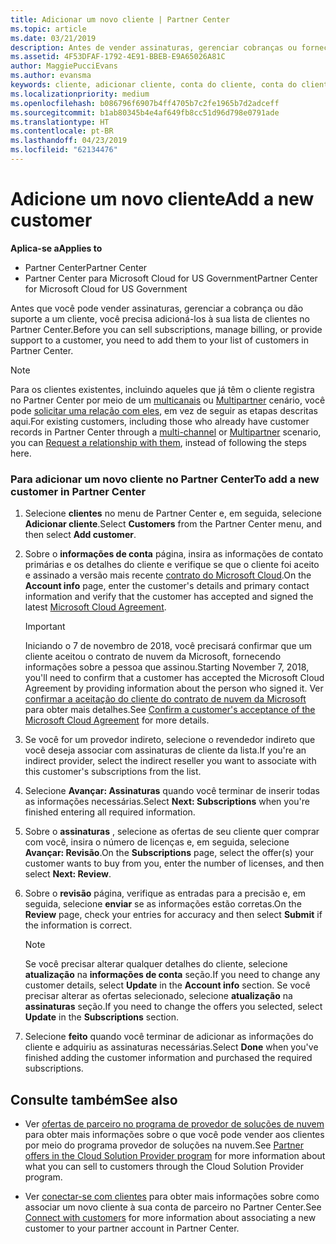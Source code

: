 ```yaml
---
title: Adicionar um novo cliente | Partner Center
ms.topic: article
ms.date: 03/21/2019
description: Antes de vender assinaturas, gerenciar cobranças ou fornecer suporte, você precisa criar um registro de seu cliente no Partner Center.
ms.assetid: 4F53DFAF-1792-4E91-BBEB-E9A65026A81C
author: MaggiePucciEvans
ms.author: evansma
keywords: cliente, adicionar cliente, conta do cliente, conta do cliente no Partner Center, clientes, adicionar clientes, criar conta do cliente
ms.localizationpriority: medium
ms.openlocfilehash: b086796f6907b4ff4705b7c2fe1965b7d2adceff
ms.sourcegitcommit: b1ab80345b4e4af649fb8cc51d96d798e0791ade
ms.translationtype: HT
ms.contentlocale: pt-BR
ms.lasthandoff: 04/23/2019
ms.locfileid: "62134476"
---
```

# <a name="add-a-new-customer"></a><span data-ttu-id="0c9f7-104">Adicione um novo cliente</span><span class="sxs-lookup"><span data-stu-id="0c9f7-104">Add a new customer</span></span>

<span data-ttu-id="0c9f7-105">**Aplica-se a**</span><span class="sxs-lookup"><span data-stu-id="0c9f7-105">**Applies to**</span></span>

-  <span data-ttu-id="0c9f7-106">Partner Center</span><span class="sxs-lookup"><span data-stu-id="0c9f7-106">Partner Center</span></span>
-  <span data-ttu-id="0c9f7-107">Partner Center para Microsoft Cloud for US Government</span><span class="sxs-lookup"><span data-stu-id="0c9f7-107">Partner Center for Microsoft Cloud for US Government</span></span>

<span data-ttu-id="0c9f7-108">Antes que você pode vender assinaturas, gerenciar a cobrança ou dão suporte a um cliente, você precisa adicioná-los à sua lista de clientes no Partner Center.</span><span class="sxs-lookup"><span data-stu-id="0c9f7-108">Before you can sell subscriptions, manage billing, or provide support to a customer, you need to add them to your list of customers in Partner  Center.</span></span>

>[!NOTE]
><span data-ttu-id="0c9f7-109">Para os clientes existentes, incluindo aqueles que já têm o cliente registra no Partner Center por meio de um [multicanais](multichannel.md) ou [Multipartner](multipartner.md) cenário, você pode [solicitar uma relação com eles](request-a-relationship-with-a-customer.md), em vez de seguir as etapas descritas aqui.</span><span class="sxs-lookup"><span data-stu-id="0c9f7-109">For existing customers, including those who already have customer records in Partner Center through a [multi-channel](multichannel.md) or [Multipartner](multipartner.md) scenario, you can [Request a relationship with them](request-a-relationship-with-a-customer.md), instead of following the steps here.</span></span>

### <a name="to-add-a-new-customer-in-partner-center"></a><span data-ttu-id="0c9f7-110">Para adicionar um novo cliente no Partner Center</span><span class="sxs-lookup"><span data-stu-id="0c9f7-110">To add a new customer in Partner Center</span></span>

1. <span data-ttu-id="0c9f7-111">Selecione **clientes** no menu de Partner Center e, em seguida, selecione **Adicionar cliente**.</span><span class="sxs-lookup"><span data-stu-id="0c9f7-111">Select **Customers** from the Partner Center menu, and then select **Add customer**.</span></span>

2. <span data-ttu-id="0c9f7-112">Sobre o **informações de conta** página, insira as informações de contato primárias e os detalhes do cliente e verifique se que o cliente foi aceito e assinado a versão mais recente [contrato do Microsoft Cloud](agreements.md).</span><span class="sxs-lookup"><span data-stu-id="0c9f7-112">On the **Account info** page, enter the customer's details and primary contact information and verify that the customer has accepted and signed the latest [Microsoft Cloud Agreement](agreements.md).</span></span>

    >[!IMPORTANT]
      > <span data-ttu-id="0c9f7-113">Iniciando o 7 de novembro de 2018, você precisará confirmar que um cliente aceitou o contrato de nuvem da Microsoft, fornecendo informações sobre a pessoa que assinou.</span><span class="sxs-lookup"><span data-stu-id="0c9f7-113">Starting November 7, 2018, you'll need to confirm that a customer has accepted the Microsoft Cloud Agreement by providing information about the person who signed it.</span></span> <span data-ttu-id="0c9f7-114">Ver [confirmar a aceitação do cliente do contrato de nuvem da Microsoft](confirm-consent.md) para obter mais detalhes.</span><span class="sxs-lookup"><span data-stu-id="0c9f7-114">See [Confirm a customer's acceptance of the Microsoft Cloud Agreement](confirm-consent.md) for more details.</span></span>

3. <span data-ttu-id="0c9f7-115">Se você for um provedor indireto, selecione o revendedor indireto que você deseja associar com assinaturas de cliente da lista.</span><span class="sxs-lookup"><span data-stu-id="0c9f7-115">If you're an indirect provider, select the indirect reseller you want to associate with this customer's subscriptions from the list.</span></span>

4. <span data-ttu-id="0c9f7-116">Selecione **Avançar: Assinaturas** quando você terminar de inserir todas as informações necessárias.</span><span class="sxs-lookup"><span data-stu-id="0c9f7-116">Select **Next: Subscriptions** when you're finished entering all required information.</span></span>

5. <span data-ttu-id="0c9f7-117">Sobre o **assinaturas** , selecione as ofertas de seu cliente quer comprar com você, insira o número de licenças e, em seguida, selecione **Avançar: Revisão**.</span><span class="sxs-lookup"><span data-stu-id="0c9f7-117">On the **Subscriptions** page, select the offer(s) your customer wants to buy from you, enter the number of licenses, and then select **Next: Review**.</span></span>

6. <span data-ttu-id="0c9f7-118">Sobre o **revisão** página, verifique as entradas para a precisão e, em seguida, selecione **enviar** se as informações estão corretas.</span><span class="sxs-lookup"><span data-stu-id="0c9f7-118">On the **Review** page, check your entries for accuracy and then select **Submit** if the information is correct.</span></span>

    >[!NOTE]
    ><span data-ttu-id="0c9f7-119">Se você precisar alterar qualquer detalhes do cliente, selecione **atualização** na **informações de conta** seção.</span><span class="sxs-lookup"><span data-stu-id="0c9f7-119">If you need to change any customer details, select **Update** in the **Account info** section.</span></span> <span data-ttu-id="0c9f7-120">Se você precisar alterar as ofertas selecionado, selecione **atualização** na **assinaturas** seção.</span><span class="sxs-lookup"><span data-stu-id="0c9f7-120">If you need to change the offers you selected, select **Update** in the **Subscriptions** section.</span></span>

7. <span data-ttu-id="0c9f7-121">Selecione **feito** quando você terminar de adicionar as informações do cliente e adquiriu as assinaturas necessárias.</span><span class="sxs-lookup"><span data-stu-id="0c9f7-121">Select **Done** when you've finished adding the customer information and purchased the required subscriptions.</span></span>

## <a name="see-also"></a><span data-ttu-id="0c9f7-122">Consulte também</span><span class="sxs-lookup"><span data-stu-id="0c9f7-122">See also</span></span>

- <span data-ttu-id="0c9f7-123">Ver [ofertas de parceiro no programa de provedor de soluções de nuvem](csp-offers.md) para obter mais informações sobre o que você pode vender aos clientes por meio do programa provedor de soluções na nuvem.</span><span class="sxs-lookup"><span data-stu-id="0c9f7-123">See [Partner offers in the Cloud Solution Provider program](csp-offers.md) for more information about what you can sell to customers through the Cloud Solution Provider program.</span></span>

- <span data-ttu-id="0c9f7-124">Ver [conectar-se com clientes](customer-accounts.md) para obter mais informações sobre como associar um novo cliente à sua conta de parceiro no Partner Center.</span><span class="sxs-lookup"><span data-stu-id="0c9f7-124">See [Connect with customers](customer-accounts.md) for more information about associating a new customer to your partner account in Partner Center.</span></span>